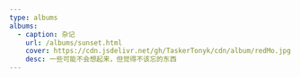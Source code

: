 ```yaml
---
type: albums
albums:
  - caption: 杂记
    url: /albums/sunset.html
    cover: https://cdn.jsdelivr.net/gh/TaskerTonyk/cdn/album/redMo.jpg
    desc: 一些可能不会想起来，但觉得不该忘的东西
---
```

